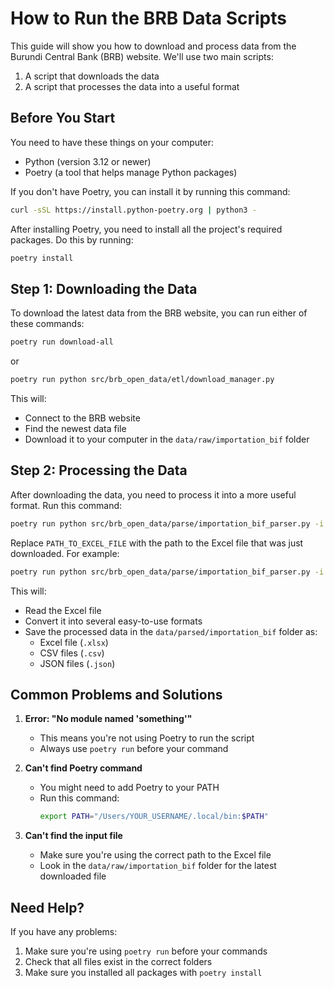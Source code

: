 # How to Run the BRB Data Scripts

This guide will show you how to download and process data from the Burundi Central Bank (BRB) website. We'll use two main scripts:

1. A script that downloads the data
2. A script that processes the data into a useful format

## Before You Start

You need to have these things on your computer:

- Python (version 3.12 or newer)
- Poetry (a tool that helps manage Python packages)

If you don't have Poetry, you can install it by running this command:

```bash
curl -sSL https://install.python-poetry.org | python3 -
```

After installing Poetry, you need to install all the project's required packages. Do this by running:

```bash
poetry install
```

## Step 1: Downloading the Data

To download the latest data from the BRB website, you can run either of these commands:

```bash
poetry run download-all
```

or

```bash
poetry run python src/brb_open_data/etl/download_manager.py
```

This will:

- Connect to the BRB website
- Find the newest data file
- Download it to your computer in the `data/raw/importation_bif` folder

## Step 2: Processing the Data

After downloading the data, you need to process it into a more useful format. Run this command:

```bash
poetry run python src/brb_open_data/parse/importation_bif_parser.py -i PATH_TO_EXCEL_FILE
```

Replace `PATH_TO_EXCEL_FILE` with the path to the Excel file that was just downloaded. For example:

```bash
poetry run python src/brb_open_data/parse/importation_bif_parser.py -i data/raw/importation_bif/29686_IV.5.Importations_20_20par_20pays_20de_20provenance_20_28en_20BIF_29_20250802.xlsx
```

This will:

- Read the Excel file
- Convert it into several easy-to-use formats
- Save the processed data in the `data/parsed/importation_bif` folder as:
  - Excel file (`.xlsx`)
  - CSV files (`.csv`)
  - JSON files (`.json`)

## Common Problems and Solutions

1. **Error: "No module named 'something'"**

   - This means you're not using Poetry to run the script
   - Always use `poetry run` before your command

2. **Can't find Poetry command**

   - You might need to add Poetry to your PATH
   - Run this command:
     ```bash
     export PATH="/Users/YOUR_USERNAME/.local/bin:$PATH"
     ```

3. **Can't find the input file**
   - Make sure you're using the correct path to the Excel file
   - Look in the `data/raw/importation_bif` folder for the latest downloaded file

## Need Help?

If you have any problems:

1. Make sure you're using `poetry run` before your commands
2. Check that all files exist in the correct folders
3. Make sure you installed all packages with `poetry install`
